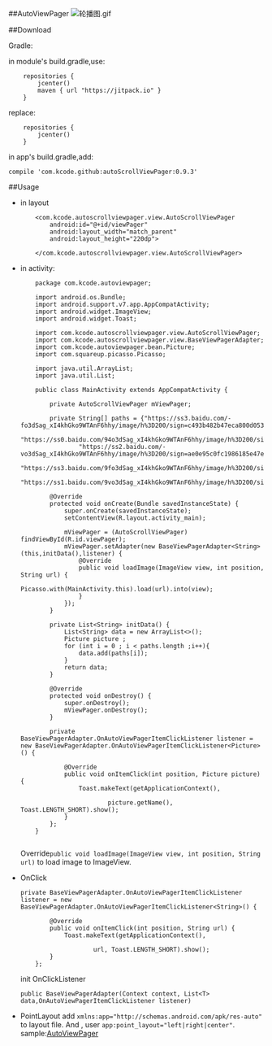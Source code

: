 ##AutoViewPager
![轮播图.gif](http://upload-images.jianshu.io/upload_images/1715403-cbf7c309b85e2770.gif?imageMogr2/auto-orient/strip)

##Download

Gradle:

in module's build.gradle,use:

```
    repositories {
        jcenter()
        maven { url "https://jitpack.io" }
    }
```

replace:

```
    repositories {
        jcenter()
    }
```

in app's build.gradle,add:

```
compile 'com.kcode.github:autoScrollViewPager:0.9.3'
```

##Usage
* in layout

    ```
        <com.kcode.autoscrollviewpager.view.AutoScrollViewPager
            android:id="@+id/viewPager"
            android:layout_width="match_parent"
            android:layout_height="220dp">
            
        </com.kcode.autoscrollviewpager.view.AutoScrollViewPager>
    ```


* in activity:
    
    ```
        package com.kcode.autoviewpager;
        
        import android.os.Bundle;
        import android.support.v7.app.AppCompatActivity;
        import android.widget.ImageView;
        import android.widget.Toast;
        
        import com.kcode.autoscrollviewpager.view.AutoScrollViewPager;
        import com.kcode.autoscrollviewpager.view.BaseViewPagerAdapter;
        import com.kcode.autoviewpager.bean.Picture;
        import com.squareup.picasso.Picasso;
        
        import java.util.ArrayList;
        import java.util.List;
        
        public class MainActivity extends AppCompatActivity {
        
            private AutoScrollViewPager mViewPager;
        
            private String[] paths = {"https://ss3.baidu.com/-fo3dSag_xI4khGko9WTAnF6hhy/image/h%3D200/sign=c493b482b47eca800d053ee7a1229712/8cb1cb1349540923abd671df9658d109b2de49d7.jpg",
                    "https://ss0.baidu.com/94o3dSag_xI4khGko9WTAnF6hhy/image/h%3D200/sign=45fbfa5555da81cb51e684cd6267d0a4/2f738bd4b31c8701491ea047237f9e2f0608ffe3.jpg",
                    "https://ss2.baidu.com/-vo3dSag_xI4khGko9WTAnF6hhy/image/h%3D200/sign=ae0e95c0fc1986185e47e8847aec2e69/0b46f21fbe096b63eb314ef108338744ebf8ac62.jpg",
                    "https://ss3.baidu.com/9fo3dSag_xI4khGko9WTAnF6hhy/image/h%3D200/sign=1fad2b46952397ddc9799f046983b216/dc54564e9258d109c94bbb13d558ccbf6d814de2.jpg",
                    "https://ss1.baidu.com/9vo3dSag_xI4khGko9WTAnF6hhy/image/h%3D200/sign=ff0999f6d4160924c325a51be406359b/86d6277f9e2f070861ccd4a0ed24b899a801f241.jpg"};
        
            @Override
            protected void onCreate(Bundle savedInstanceState) {
                super.onCreate(savedInstanceState);
                setContentView(R.layout.activity_main);
        
                mViewPager = (AutoScrollViewPager) findViewById(R.id.viewPager);
                mViewPager.setAdapter(new BaseViewPagerAdapter<String>(this,initData(),listener) {
                    @Override
                    public void loadImage(ImageView view, int position, String url) {
                        Picasso.with(MainActivity.this).load(url).into(view);
                    }
                });
            }
        
            private List<String> initData() {
                List<String> data = new ArrayList<>();
                Picture picture ;
                for (int i = 0 ; i < paths.length ;i++){
                    data.add(paths[i]);
                }
                return data;
            }
        
            @Override
            protected void onDestroy() {
                super.onDestroy();
                mViewPager.onDestroy();
            }
        
            private BaseViewPagerAdapter.OnAutoViewPagerItemClickListener listener = new BaseViewPagerAdapter.OnAutoViewPagerItemClickListener<Picture>() {
        
                @Override
                public void onItemClick(int position, Picture picture) {
                    Toast.makeText(getApplicationContext(),
        
                            picture.getName(), Toast.LENGTH_SHORT).show();
                }
            };
        }
    
    
    ```


    Override```public void loadImage(ImageView view, int position, String url)``` to load image to ImageView.


* OnClick

    
    ```
    private BaseViewPagerAdapter.OnAutoViewPagerItemClickListener listener = new BaseViewPagerAdapter.OnAutoViewPagerItemClickListener<String>() {
    
            @Override
            public void onItemClick(int position, String url) {
                Toast.makeText(getApplicationContext(),
    
                        url, Toast.LENGTH_SHORT).show();
            }
        };
    ```

    init OnClickListener

    ```
    public BaseViewPagerAdapter(Context context, List<T> data,OnAutoViewPagerItemClickListener listener)
    
    ```

* PointLayout
    add ```xmlns:app="http://schemas.android.com/apk/res-auto"``` to layout file. And ,
     user ```app:point_layout="left|right|center"```.
sample:[AutoViewPager](https://github.com/fccaikai/AutoScrollViewPager/tree/master/app)


